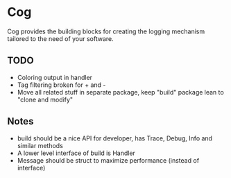 # Cog

Cog provides the building blocks for creating the logging mechanism
tailored to the need of your software.

## TODO

- Coloring output in handler
- Tag filtering broken for + and -
- Move all related stuff in separate package, keep "build" package lean to "clone and modify"

## Notes

- build should be a nice API for developer, has Trace, Debug, Info and similar methods
- A lower level interface of build is Handler
- Message should be struct to maximize performance (instead of interface)
